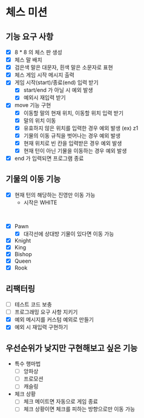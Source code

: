 # 체스 미션

## 기능 요구 사항

* [x] 8 * 8 의 체스 판 생성
* [x] 체스 말 배치
* [x] 검은색 말은 대문자, 흰색 말은 소문자로 표현
* [x] 체스 게임 시작 메시지 출력
* [x] 게임 시작(start)/종료(end) 입력 받기
  * [x] start/end 가 아닐 시 예외 발생
  * [x] 예외시 재입력 받기
* [x] move 기능 구현
  * [x] 이동할 말의 현재 위치, 이동할 위치 입력 받기
  * [x] 말의 위치 이동
  * [x] 유효하지 않은 위치를 입력한 경우 예외 발생 (ex) z1
  * [x] 기물의 이동 규칙을 벗어나는 경우 예외 발생
  * [x] 현재 위치로 빈 칸을 입력받은 경우 예외 발생
  * [x] 현재 턴이 아닌 기물을 이동하는 경우 예외 발생
* [x] end 가 입력되면 프로그램 종료

## 기물의 이동 기능

* [x] 현재 턴의 해당하는 진영만 이동 가능
  * 시작은 WHITE

<br>

* [x] Pawn
  * [x] 대각선에 상대방 기물이 있다면 이동 가능
* [x] Knight
* [x] King
* [x] Bishop
* [x] Queen
* [x] Rook

## 리팩터링

* [ ] 테스트 코드 보충
* [ ] 프로그래밍 요구 사항 지키기
* [x] 예외 메시지를 커스텀 예외로 만들기
* [x] 예외 시 재입력 구현하기

## 우선순위가 낮지만 구현해보고 싶은 기능

* 특수 행마법
  * [ ] 앙파상
  * [ ] 프로모션
  * [ ] 캐슬링
* 체크 상황
  * [ ] 체크 메이트면 자동으로 게임 종료
  * [ ] 체크 상황이면 체크를 피하는 방향으로만 이동 가능

